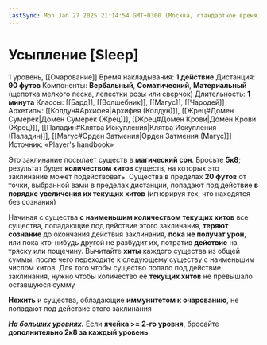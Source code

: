 ```yaml
---
lastSync: Mon Jan 27 2025 21:14:54 GMT+0300 (Москва, стандартное время)
---
```

# Усыпление [Sleep]
1 уровень, [[Очарование]]
Время накладывания: **1 действие**
Дистанция: **90 футов**
Компоненты: **Вербальный**, **Соматический**, **Материальный** (щепотка мелкого песка, лепестки розы или сверчок)
Длительность: **1 минута**
Классы: [[Бард]], [[Волшебник]], [[Магус]], [[Чародей]]
Архетипы: [[Колдун#Архифея|Архифея (Колдун)]], [[Жрец#Домен Сумерек|Домен Сумерек (Жрец)]], [[Жрец#Домен Крови|Домен Крови (Жрец)]], [[Паладин#Клятва Искупления|Клятва Искупления (Паладин)]], [[Магус#Орден Затмения|Орден Затмения (Магус)]]
Источник: «Player's handbook»

Это заклинание посылает существ в **магический сон**. Бросьте **5к8**; результат будет **количеством хитов** существ, на которых это заклинание может подействовать. Существа в пределах **20 футов** от точки, выбранной вами в пределах дистанции, попадают под действие **в порядке увеличения их текущих хитов** (игнорируя тех, что находятся без сознания)

Начиная с существа **с наименьшим количеством текущих хитов** все существа, попадающие под действие этого заклинания, **теряют сознание** до окончания действия заклинания, **пока не получат урон**, или пока кто-нибудь другой не разбудит их, потратив **действие** на тряску или пощечину. Вычитайте **хиты** каждого существа из общей суммы, после чего переходите к следующему существу с наименьшим числом хитов. Для того чтобы существо попало под действие заклинания, нужно чтобы количество её **текущих хитов** не превышало оставшуюся сумму

**Нежить** и существа, обладающие **иммунитетом к очарованию**, не попадают под действие этого заклинания

**_На больших уровнях._** Если **ячейка >= 2-го уровня**, бросайте **дополнительно 2к8 за каждый уровень**